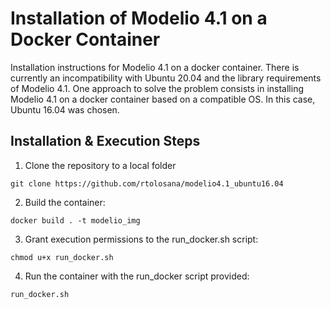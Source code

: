 # Installation of Modelio 4.1 on a Docker Container
Installation instructions for Modelio 4.1 on a docker container. There is currently an incompatibility with Ubuntu 20.04 and the library requirements of Modelio 4.1. One approach to solve the problem consists in installing Modelio 4.1 on a docker container based on a compatible OS. In this case, Ubuntu 16.04 was chosen.

## Installation & Execution Steps
1. Clone the repository to a local folder
``` 
git clone https://github.com/rtolosana/modelio4.1_ubuntu16.04
```
2. Build the container:
```
docker build . -t modelio_img
```
3. Grant execution permissions to the run_docker.sh script:
```
chmod u+x run_docker.sh
```
4. Run the container with the run_docker script provided: 
```
run_docker.sh
```
